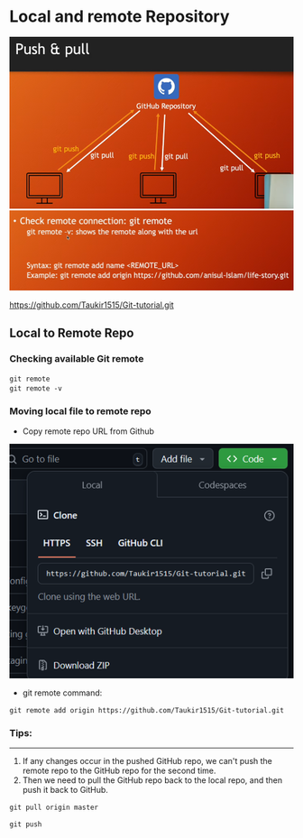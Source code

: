 # Local and remote Repository


<img src=./image/push_and_pull.png width=600/>

<img src=./image/git_remote.png width=600/>

https://github.com/Taukir1515/Git-tutorial.git

## Local to Remote Repo

### Checking available Git remote
`git remote`  
`git remote -v`

### Moving local file to remote repo
- Copy remote repo URL from Github
<img src=./image/remote_repo_url.png width=600/>

- git remote command:
```
git remote add origin https://github.com/Taukir1515/Git-tutorial.git
```
### Tips:
---
1. If any changes occur in the pushed GitHub repo, we can't push the remote repo to the GitHub repo for the second time.
2. Then we need to pull the GitHub repo back to the local repo, and then push it back to GitHub.
```
git pull origin master
```
```
git push
```



